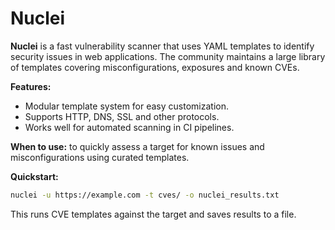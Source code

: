# Nuclei

**Nuclei** is a fast vulnerability scanner that uses YAML templates to identify security issues in web applications.  The community maintains a large library of templates covering misconfigurations, exposures and known CVEs.

**Features:**

- Modular template system for easy customization.  
- Supports HTTP, DNS, SSL and other protocols.  
- Works well for automated scanning in CI pipelines.  

**When to use:** to quickly assess a target for known issues and misconfigurations using curated templates.

**Quickstart:**

```bash
nuclei -u https://example.com -t cves/ -o nuclei_results.txt
```

This runs CVE templates against the target and saves results to a file.
